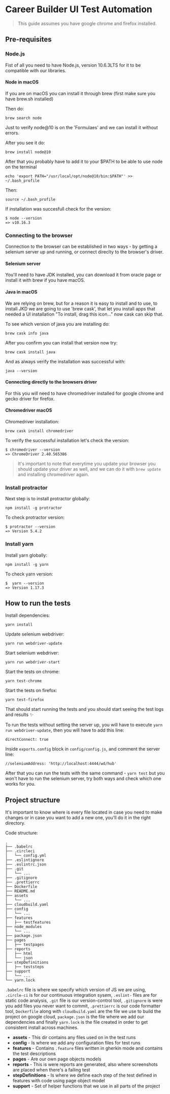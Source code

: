 # Career Builder UI Test Automation

>This guide assumes you have google chrome and firefox installed.

## Pre-requisites

### Node.js

Fist of all you need to have Node.js, version 10.6.3LTS for it to be compatible with our libraries.

#### Node in macOS

If you are on macOS you can install it through brew (first make sure you have brew.sh installed)

Then do:
```
brew search node
```
Just to verify node@10 is on the 'Formulaes' and we can install it without errors.

After you see it do:

```
brew install node@10
```
After that you probably have to add it to your $PATH to be able to use node on the terminal
```
echo 'export PATH="/usr/local/opt/node@10/bin:$PATH"' >> ~/.bash_profile
```
Then:
```
source ~/.bash_profile
```

If installation was succesfull check for the version:
```
$ node --version
=> v10.16.3
```
### Connecting to the browser

Connection to the browser can be established in two ways - by getting a selenium server up and running, or connect direclty to the browser's driver.

#### Selenium server

You'll need to have JDK installed, you can download it from oracle page or install it with brew if you have macOS.

#### Java in macOS

We are relying on brew, but for a reason it is easy to install and to use, to install JKD we are going to use 'brew cask', that let you install apps that needed a UI installation "To install, drag this icon..." now cask can skip that.

To see which version of java you are installing do:
```
brew cask info java
```

After you confirm you can install that version now try:
```
brew cask install java
```
And as always verify the installation was successful with:
```
java --version
```

#### Connecting directly to the browsers driver

For this you will need to have chromedriver installed for google chrome and gecko driver for firefox.

#### Chromedriver macOS

Chromedriver installation:

```
brew cask install chromedriver
```
To verify the successful installation let's check the version:
```
$ chromedriver --version
=> ChromeDriver 2.40.565386 
```
>It's important to note that everytime you update your browser you should update your driver as well, and we can do it with `brew update` and installing chromedriver again.

### Install protractor

Next step is to install protractor globally:

```
npm install -g protractor
```
To check protractor version:
```
$ protractor --version
=> Version 5.4.2
```
### Install yarn

Install yarn globally:

```
npm install -g yarn
```
To check yarn version:
```
$  yarn --version
=> Version 1.17.3
```

## How to run the tests

Install dependencies:

```
yarn install
```
Update selenium webdriver:

```
yarn run webdriver-update
```
Start selenium webdriver:
```
yarn run webdriver-start
```
Start the tests on chrome:
```
yarn test-chrome
```
Start the tests on firefox:
```
yarn test-firefox
```
That should start running the tests and you should start seeing the test logs and results ✨


To run the tests without setting the server up, you will have to execute `yarn run webdriver-update`, then you will have to add this line:

```
directConnect: true
```
Inside `exports.config` block in `config/config.js`, and comment the server line:

```
//seleniumAddress: 'http://localhost:4444/wd/hub'
```
After that you can run the tests with the same command - `yarn test` but you won't have to run the selenium server, try both ways and check which one works for you.

## Project structure
It's important to know where is every file located in case you need to make changes or in case you want to add a new one, you'll do it in the right directory.

Code structure:

```
.
├── .babelrc
├── .circleci
│   └── config.yml
├── .eslintignore
├── .eslintrc.json
├── .git
│   └── ...
├── .gitignore
├── .prettierrc
├── Dockerfile
├── README.md
├── assets
│   └── ...
├── cloudbuild.yaml
├── config
│   └── ...
├── features
│   ├── testfeatures
├── node_modules
│   └── ...
├── package.json
├── pages
│   ├── testpages
├── reports
│   ├── html
│   └── json
├── stepDefinitions
│   ├── teststeps
├── support
│   └── ...
└── yarn.lock
```

 `.babelrc` file is where we specify which version of JS we are using, `.circle-ci` is for our continuous integration sysem, `.eslint-` files are for static code analysis, `.git` file is our version-control tool, `.gitignore` is were you add files you never want to commit, `.prettierrc` is our code formatter tool, `Dockerfile` along with `cloudbuild.yaml` are the file we use to build the project on google cloud, `package.json` is the file where we add our dependencies and finally `yarn.lock` is the file created in order to get consistent install across machines.

- **assets** - This dir contains any files used on in the test runs
- **config** - Is where we add any configuration files for test runs
- **features** - Contains `.feature` files written in gherkin mode and contains the test descriptions
- **pages** - Are our own page objects models
- **reports** - This is were reports are generated, also where screenshots are placed when there's a failing test
- **stepDefinitions** - Is where we define each step of the test defined in features with code using page object model
- **support** - Set of helper functions that we use in all parts of the project

